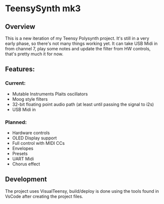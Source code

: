 # TeensySynth mk3

## Overview
This is a new iteration of my Teensy Polysynth project.
It's still in a very early phase, so there's not many things working yet.
It can take USB Midi in from channel 7, play some notes and update the filter from HW controls, that's pretty much it for now.

## Features:

### Current:
* Mutable Instruments Plaits oscillators 
* Moog style filters
* 32-bit floating point audio path (at least until passing the signal to i2s)
* USB Midi in

### Planned:
* Hardware controls
* OLED Display support
* Full control with MIDI CCs
* Envelopes
* Presets
* UART Midi
* Chorus effect

## Development
The project uses VisualTeensy, build/deploy is done using the tools found in VsCode after creating the project files.
